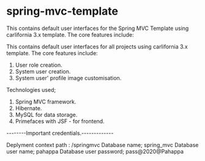 # spring-mvc-template
This contains default user interfaces for the Spring MVC Template using carlifornia 3.x template. The core features include:

This contains default user interfaces for all projects using carlifornia 3.x template. The core features include:
1. User role creation.
2. System user creation.
3. System user' profile image customisation.

Technologies used;

1. Spring MVC framework.
2. Hibernate.
3. MySQL for data storage.
4. Primefaces with JSF - for frontend.

--------Important credentials.-------------

Deplyment context path : /springmvc
Database name; spring_mvc
Database user name; pahappa
Database user password; pass@2020@Pahappa
